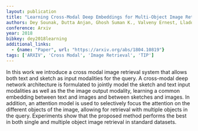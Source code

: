 ```yaml
---
layout: publication
title: "Learning Cross-Modal Deep Embeddings for Multi-Object Image Retrieval using Text and Sketch"
authors: Dey Sounak, Dutta Anjan, Ghosh Suman K., Valveny Ernest, Lladós Josep, Pal Umapada
conference: Arxiv
year: 2018
bibkey: dey2018learning
additional_links:
  - {name: "Paper", url: "https://arxiv.org/abs/1804.10819"}
tags: ['ARXIV', 'Cross Modal', 'Image Retrieval', 'TIP']
---
```

In this work we introduce a cross modal image retrieval system that allows both text and sketch as input modalities for the query. A cross-modal deep network architecture is formulated to jointly model the sketch and text input modalities as well as the the image output modality, learning a common embedding between text and images and between sketches and images. In addition, an attention model is used to selectively focus the attention on the different objects of the image, allowing for retrieval with multiple objects in the query. Experiments show that the proposed method performs the best in both single and multiple object image retrieval in standard datasets.